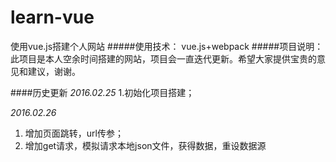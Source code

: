 # learn-vue
使用vue.js搭建个人网站
#####使用技术： vue.js+webpack
#####项目说明： 此项目是本人空余时间搭建的网站，项目会一直迭代更新。希望大家提供宝贵的意见和建议，谢谢。


####历史更新
   *2016.02.25*
  1.初始化项目搭建；
  
   *2016.02.26*
   
  1. 增加页面跳转，url传参；
  2. 增加get请求，模拟请求本地json文件，获得数据，重设数据源
